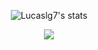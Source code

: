 <div>
 <p align="center">
  <img alt="Lucaslg7's stats" src="https://github-readme-stats.vercel.app/api?username=Lucaslg7&show_icons=true&theme=monokai&repo=github-readme-stats&api/top-langs?username=Lucaslg7">
 </p>
</div>
<div>
 <p align="center">
  <img src="https://github-readme-stats.vercel.app/api/top-langs/?username=Lucaslg7&layout=compact)">
 </p>
</div>
<!--
**Lucaslg7/Lucaslg7** is a ✨ _special_ ✨ repository because its `README.md` (this file) appears on your GitHub profile.

Here are some ideas to get you started:

- 🔭 I’m currently working on ...
- 🌱 I’m currently learning ...
- 👯 I’m looking to collaborate on ...
- 🤔 I’m looking for help with ...
- 💬 Ask me about ...
- 📫 How to reach me: ...
- 😄 Pronouns: ...
- ⚡ Fun fact: ...
-->
  ![snake eif]("https://github.com/Lucaslg7/Lucaslg7/blob/output/github-contribution-grid-snake.svg")

